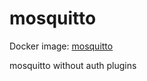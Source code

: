 # mosquitto
Docker image: [mosquitto](https://hub.docker.com/r/bluecatr/mosquitto)

mosquitto without auth plugins
